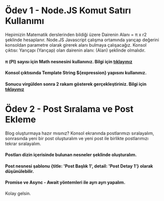 # Ödev 1 - Node.JS Komut Satırı Kullanımı

Hepimizin Matematik derslerinden bildiği üzere Dairenin Alanı = π x r2 şeklinde hesaplanır. Node.JS Javascript çalışma ortamında yarıçap değerini konsoldan parametre olarak girerek alanı bulmaya çalışacağız.
Konsol çıktısı: Yarıçapı (Yarıçap) olan dairenin alanı: (Alan) şeklinde olmalıdır.

#### π (PI) sayısı için Math nesnesini kullanınız. Bilgi için [tıklayınız](https://www.w3schools.com/js/js_math.asp)

#### Konsol çıktısında Template String ${expression} yapısını kullanınız.

#### Sonucu virgülden sonra 2 rakam gösterek gerçekleştiriniz. Bilgi için [tıklayınız](https://www.w3schools.com/jsref/jsref_tofixed.asp)

# Ödev 2 - Post Sıralama ve Post Ekleme
Blog oluşturmaya hazır mısınız? Konsol ekranında postlarımızı sıralayalım, sonrasında yeni bir post oluşturalım ve yeni post ile birlikte postlarımızı tekrar sıralayalım.

#### Postları dizin içerisinde bulunan nesneler şeklinde oluşturalım.

#### Post nesnesi şablonu {title: 'Post Başlık 1', detail: 'Post Detay 1'} olarak düşünülebilir.

#### Promise ve Async - Await yöntemleri ile ayrı ayrı yapalım.

Kolay gelsin.